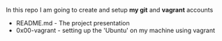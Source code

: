 In this repo I am going to create and setup **my git** and **vagrant** accounts

* README.md       -    The project presentation
* 0x00-vagrant    -    setting up the 'Ubuntu' on my machine using vagrant
